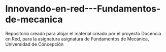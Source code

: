 # Innovando-en-red---Fundamentos-de-mecanica
Repositorio creado para alojar el material creado por el proyecto Docencia en Red, para la asignatura asignatura de Fundamentos de Mecánica, Universidad de Concepción
